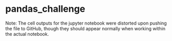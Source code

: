 # pandas_challenge
Note: The cell outputs for the jupyter notebook were distorted upon pushing the file to GitHub, though they should appear normally when working within the actual notebook.
